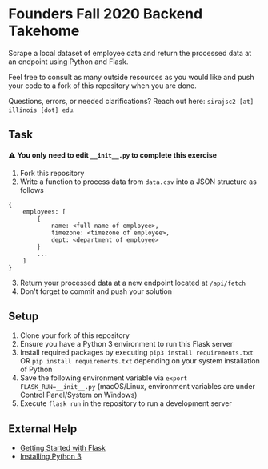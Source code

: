 # Founders Fall 2020 Backend Takehome

Scrape a local dataset of employee data and return the processed data at an endpoint using Python and Flask.

Feel free to consult as many outside resources as you would like and push your code to a fork of this repository when you are done.

Questions, errors, or needed clarifications? Reach out here: `sirajsc2 [at] illinois [dot] edu`.

## Task

#### ⚠️ You only need to edit `__init__.py` to complete this exercise

1. Fork this repository
2. Write a function to process data from `data.csv` into a JSON structure as follows

```
{
    employees: [
        {
            name: <full name of employee>,
            timezone: <timezone of employee>,
            dept: <department of employee>
        }
        ...
    ]
}
```

3. Return your processed data at a new endpoint located at `/api/fetch`
4. Don't forget to commit and push your solution

## Setup

1. Clone your fork of this repository
2. Ensure you have a Python 3 environment to run this Flask server
3. Install required packages by executing `pip3 install requirements.txt` OR `pip install requirements.txt` depending on your system installation of Python
4. Save the following environment variable via `export FLASK_RUN=__init__.py` (macOS/Linux, environment variables are under Control Panel/System on Windows)
5. Execute `flask run` in the repository to run a development server

## External Help

* [Getting Started with Flask](https://flask.palletsprojects.com/en/1.1.x/tutorial/factory/)
* [Installing Python 3](https://www.codecademy.com/articles/install-python3)
